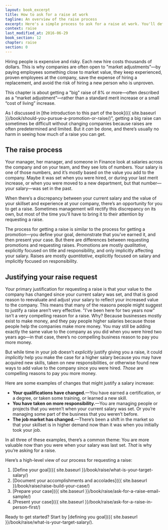 ```yaml
---
layout: book_excerpt
title: How to ask for a raise at work
tagline: An overview of the raise process
excerpt: Here's a simple process to ask for a raise at work. You'll define your target salary, show how you've earned it, then ask for your raise from your manager.
context: raise
last_modified_at: 2016-06-29
book_section: 12
chapter: raise
section: 0
---
```

Hiring people is expensive and risky. Each new hire costs thousands of dollars. This is why companies are often open to "market adjustments"—by paying employees something close to market value, they keep experienced, proven employees at the company, save the expense of hiring a replacement, and avoid the risk of hiring a new person who is unproven.

This chapter is about getting a "big" raise of 8% or more—often described as a “market adjustment”—rather than a standard merit increase or a small “cost of living” increase. 

As I discussed in [the introduction to this part of the book]({{ site.baseurl }}/book/should-you-pursue-a-promotion-or-raise/)", getting a big raise can sometimes be difficult without changing companies because raises are often predetermined and limited. But it *can* be done, and there’s usually no harm in seeing how much of a raise you can get.

## The raise process

Your manager, her manager, and someone in Finance look at salaries across the company and on your team, and they see lots of numbers. Your salary is one of those numbers, and it’s mostly based on the value you add to the company. Maybe it was set when you were hired, or during your last merit increase, or when you were moved to a new department, but that number—your salary—was set in the past. 

When there’s a discrepancy between your current salary and the value of your skillset and experience at your company, there’s an opportunity for you to get a raise. Sometimes management will rectify this discrepancy on its own, but most of the time you’ll have to bring it to their attention by requesting a raise.

The process for getting a raise is similar to the process for getting a promotion—you define your goal, demonstrate that you’ve earned it, and then present your case. But there are differences between requesting promotions and requesting raises. Promotions are mostly *qualitative*, explicitly focused on title and responsibility, and only implicitly affecting your salary. Raises are mostly *quantitative*, explicitly focused on salary and implicitly focused on responsibility. 

## Justifying your raise request

Your primary justification for requesting a raise is that your value to the company has changed since your current salary was set, and that is good reason to reevaluate and adjust your salary to reflect your increased value to the company. This means that many of the reasons people might suggest to justify a raise aren’t very effective. "I’ve been here for two years now" isn’t a very compelling reason for a raise. Why? Because businesses mostly exist to make money, and they pay people higher salaries because those people help the companies make more money. You may still be adding exactly the same value to the company as you did when you were hired two years ago—in that case, there’s no compelling business reason to pay you more money. 

But while time in your job doesn’t *explicitly* justify giving you a raise, it could *implicitly* help you make the case for a higher salary because you may have acquired new skills, taken on new responsibilities, or otherwise found new ways to add value to the company since you were hired. *Those* are compelling reasons to pay you more money.

Here are some examples of changes that might justify a salary increase:

* **Your qualifications have changed.**—You have earned a certification, or a degree, or taken some training, or learned a new skill. 
* **You have taken on more responsibility.**—You are managing people or projects that you weren’t when your current salary was set. Or you’re managing some part of the business that you weren’t before.
* **The job market has changed.**—There’s been a shift in the market so that your skillset is in higher demand now than it was when you initially took your job.

In all three of these examples, there’s a common theme: You are more valuable now than you were when your salary was last set. *That* is why you’re asking for a raise.

Here’s a high-level view of our process for requesting a raise:

1. [Define your goal]({{ site.baseurl }}/book/raise/what-is-your-target-salary/)
2. [Document your accomplishments and accolades]({{ site.baseurl }}/book/raise/raise-build-your-case/)
3. [Prepare your case]({{ site.baseurl }}/book/raise/ask-for-a-raise-email-sample/)
4. [Present your case]({{ site.baseurl }}/book/raise/ask-for-a-raise-in-person-first/)

Ready to get started? Start by [defining you goal]({{ site.baseurl }}/book/raise/what-is-your-target-salary/).